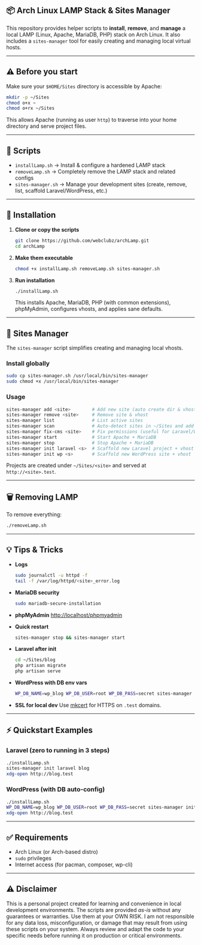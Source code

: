 ## 📦 Arch Linux LAMP Stack & Sites Manager

This repository provides helper scripts to **install**, **remove**, and **manage** a local LAMP (Linux, Apache, MariaDB, PHP) stack on Arch Linux.
It also includes a `sites-manager` tool for easily creating and managing local virtual hosts.

---

## ⚠️ Before you start

Make sure your `$HOME/Sites` directory is accessible by Apache:

```bash
mkdir -p ~/Sites
chmod o+x ~
chmod o+rx ~/Sites
```

This allows Apache (running as user `http`) to traverse into your home directory and serve project files.

---

## 📂 Scripts

* `installLamp.sh` → Install & configure a hardened LAMP stack
* `removeLamp.sh` → Completely remove the LAMP stack and related configs
* `sites-manager.sh` → Manage your development sites (create, remove, list, scaffold Laravel/WordPress, etc.)

---

## 🚀 Installation

1. **Clone or copy the scripts**

   ```bash
   git clone https://github.com/webclubz/archLamp.git
   cd archLamp
   ```

2. **Make them executable**

   ```bash
   chmod +x installLamp.sh removeLamp.sh sites-manager.sh
   ```

3. **Run installation**

   ```bash
   ./installLamp.sh
   ```

   This installs Apache, MariaDB, PHP (with common extensions), phpMyAdmin, configures vhosts, and applies sane defaults.

---

## 🧰 Sites Manager

The `sites-manager` script simplifies creating and managing local vhosts.

### Install globally

```bash
sudo cp sites-manager.sh /usr/local/bin/sites-manager
sudo chmod +x /usr/local/bin/sites-manager
```

### Usage

```bash
sites-manager add <site>        # Add new site (auto create dir & vhost)
sites-manager remove <site>     # Remove site & vhost
sites-manager list              # List active sites
sites-manager scan              # Auto-detect sites in ~/Sites and add vhosts
sites-manager fix-cms <site>    # Fix permissions (useful for Laravel/WordPress)
sites-manager start             # Start Apache + MariaDB
sites-manager stop              # Stop Apache + MariaDB
sites-manager init laravel <s>  # Scaffold new Laravel project + vhost
sites-manager init wp <s>       # Scaffold new WordPress site + vhost
```

Projects are created under `~/Sites/<site>` and served at `http://<site>.test`.

---

## 🗑 Removing LAMP

To remove everything:

```bash
./removeLamp.sh
```

---

## 💡 Tips & Tricks

* **Logs**

  ```bash
  sudo journalctl -u httpd -f
  tail -f /var/log/httpd/<site>_error.log
  ```

* **MariaDB security**

  ```bash
  sudo mariadb-secure-installation
  ```

* **phpMyAdmin**
  [http://localhost/phpmyadmin](http://localhost/phpmyadmin)

* **Quick restart**

  ```bash
  sites-manager stop && sites-manager start
  ```

* **Laravel after init**

  ```bash
  cd ~/Sites/blog
  php artisan migrate
  php artisan serve
  ```

* **WordPress with DB env vars**

  ```bash
  WP_DB_NAME=wp_blog WP_DB_USER=root WP_DB_PASS=secret sites-manager init wp blog
  ```

* **SSL for local dev**
  Use [mkcert](https://github.com/FiloSottile/mkcert) for HTTPS on `.test` domains.

---

## ⚡ Quickstart Examples

### Laravel (zero to running in 3 steps)

```bash
./installLamp.sh
sites-manager init laravel blog
xdg-open http://blog.test
```

### WordPress (with DB auto-config)

```bash
./installLamp.sh
WP_DB_NAME=wp_blog WP_DB_USER=root WP_DB_PASS=secret sites-manager init wp blog
xdg-open http://blog.test
```

---

## ✅ Requirements

* Arch Linux (or Arch-based distro)
* `sudo` privileges
* Internet access (for pacman, composer, wp-cli)

---


## ⚠️  Disclaimer

This is a personal project created for learning and convenience in local development environments. The scripts are provided *as-is* without any guarantees or warranties. Use them at your OWN RISK. I am not responsible for any data loss, misconfiguration, or damage that may result from using these scripts on your system. Always review and adapt the code to your specific needs before running it on production or critical environments.
